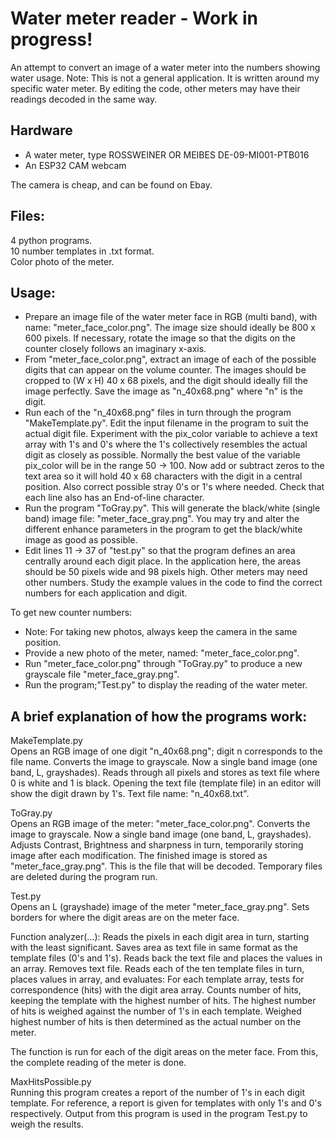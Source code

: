 Water meter reader - Work in progress!
======================================

An attempt to convert an image of a water meter into the numbers showing water usage.
Note: This is not a general application. It is written around my specific water meter.
By editing the code, other meters may have their readings decoded in the same way.

Hardware
--------
* A water meter, type ROSSWEINER OR MEIBES DE-09-MI001-PTB016
* An ESP32 CAM webcam

The camera is cheap, and can be found on Ebay.

Files:
------
4 python programs.  
10 number templates in .txt format.  
Color photo of the meter.  

Usage:
------
* Prepare an image file of the water meter face in RGB (multi band), with name: "meter_face_color.png". The image size should ideally be 800 x 600 pixels. If necessary, rotate the image so that the digits on the counter closely follows an imaginary x-axis.
* From "meter_face_color.png", extract an image of each of the possible digits that can appear on the volume counter. The images should be cropped to (W x H) 40 x 68 pixels, and the digit should ideally fill the image perfectly. Save the image as "n_40x68.png" where "n" is the digit.
* Run each of the "n_40x68.png" files in turn through the program "MakeTemplate.py". Edit the input filename in the program to suit the actual digit file. Experiment with the pix_color variable to achieve a text array with 1's and 0's where the 1's collectively resembles the actual digit as closely as possible. Normally the best value of the variable pix_color will be in the range 50 -> 100. Now add or subtract zeros to the text area so it will hold 40 x 68 characters with the digit in a central position. Also correct possible stray 0's or 1's where needed. Check that each line also has an End-of-line character.
* Run the program "ToGray.py". This will generate the black/white (single band) image file: "meter_face_gray.png". You may try and alter the different enhance parameters in the program to get the black/white image as good as possible.
* Edit lines 11 -> 37 of "test.py" so that the program defines an area centrally around each digit place. In the application here, the areas should be 50 pixels wide and 98 pixels high. Other meters may need other numbers. Study the example values in the code to find the correct numbers for each application and digit.

To get new counter numbers:
* Note: For taking new photos, always keep the camera in the same position.
* Provide a new photo of the meter, named: "meter_face_color.png".
* Run "meter_face_color.png" through "ToGray.py" to produce a new grayscale file "meter_face_gray.png".
* Run the program;"Test.py" to display the reading of the water meter.

A brief explanation of how the programs work:
---------------------------------------------
MakeTemplate.py  
Opens an RGB image of one digit "n_40x68.png"; digit n corresponds to the file name.
Converts the image to grayscale. Now a single band image (one band, L, grayshades).
Reads through all pixels and stores as text file where 0 is white and 1 is black.
Opening the text file (template file) in an editor will show the digit drawn by 1's.
Text file name: "n_40x68.txt".

ToGray.py  
Opens an RGB image of the meter: "meter_face_color.png".
Converts the image to grayscale. Now a single band image (one band, L, grayshades).
Adjusts Contrast, Brightness and sharpness in turn, temporarily storing image after each modification.
The finished image is stored as "meter_face_gray.png". This is the file that will be decoded.
Temporary files are deleted during the program run.

Test.py  
Opens an L (grayshade) image of the meter "meter_face_gray.png".
Sets borders for where the digit areas are on the meter face.

Function analyzer(...):
Reads the pixels in each digit area in turn, starting with the least significant.
Saves area as text file in same format as the template files (0's and 1's).
Reads back the text file and places the values in an array. Removes text file.
Reads each of the ten template files in turn, places values in array, and evaluates:
For each template array, tests for correspondence (hits) with the digit area array.
Counts number of hits, keeping the template with the highest number of hits.
The highest number of hits is weighed against the number of 1's in each template.
Weighed highest number of hits is then determined as the actual number on the meter.

The function is run for each of the digit areas on the meter face.
From this, the complete reading of the meter is done.

MaxHitsPossible.py  
Running this program creates a report of the number of 1's in each digit template.
For reference, a report is given for templates with only 1's and 0's respectively.
Output from this program is used in the program Test.py to weigh the results.